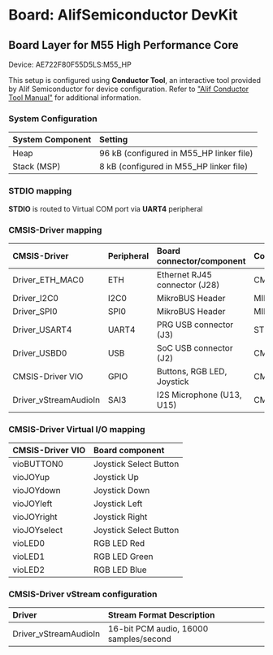 # Board: AlifSemiconductor DevKit

## Board Layer for M55 High Performance Core

Device: AE722F80F55D5LS:M55_HP

This setup is configured using **Conductor Tool**, an interactive tool provided by Alif Semiconductor for device configuration.
Refer to ["Alif Conductor Tool Manual"](https://conductor.alifsemi.com/Alif_HTML_DCT_User_Help/Content/Help%20Manual.htm) for additional information.

### System Configuration

| System Component        | Setting
|:------------------------|:----------------------------------------
| Heap                    | 96 kB (configured in M55_HP linker file)
| Stack (MSP)             |  8 kB (configured in M55_HP linker file)

### STDIO mapping

**STDIO** is routed to Virtual COM port via **UART4** peripheral

### CMSIS-Driver mapping

| CMSIS-Driver          | Peripheral | Board connector/component     | Connection
|:----------------------|:-----------|:------------------------------|:----------------------
| Driver_ETH_MAC0       | ETH        | Ethernet RJ45 connector (J28) | CMSIS_ETH
| Driver_I2C0           | I2C0       | MikroBUS Header               | MIKROBUS_I2C
| Driver_SPI0           | SPI0       | MikroBUS Header               | MIKROBUS_SPI
| Driver_USART4         | UART4      | PRG USB connector (J3)        | STDIN, STDOUT, STDERR
| Driver_USBD0          | USB        | SoC USB connector (J2)        | CMSIS_USB_Device
| CMSIS-Driver VIO      | GPIO       | Buttons, RGB LED, Joystick    | CMSIS_VIO
| Driver_vStreamAudioIn | SAI3       | I2S Microphone (U13, U15)     | CMSIS_VSTREAM_AUDIO_IN

### CMSIS-Driver Virtual I/O mapping

| CMSIS-Driver VIO | Board component
|:-----------------|:----------------------------
|vioBUTTON0        | Joystick Select Button
|vioJOYup          | Joystick Up
|vioJOYdown        | Joystick Down
|vioJOYleft        | Joystick Left
|vioJOYright       | Joystick Right
|vioJOYselect      | Joystick Select Button
|vioLED0           | RGB LED Red
|vioLED1           | RGB LED Green
|vioLED2           | RGB LED Blue

### CMSIS-Driver vStream configuration

| Driver                 | Stream Format Description
|:-----------------------|:----------------------------------------------------
| Driver_vStreamAudioIn  | 16-bit PCM audio,      16000 samples/second
